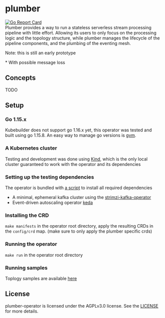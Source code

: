 # plumber
[![Go Report Card](https://goreportcard.com/badge/github.com/VerstraeteBert/plumber)](https://goreportcard.com/report/github.com/VerstraeteBert/plumber)  
Plumber provides a way to run a stateless serverless stream processing pipeline with little effort.
Allowing its users to only focus on the processing logic and the topology structure,
while plumber manages the lifecycle of the pipeline components, and the plumbing of the eventing mesh.

Note: this is still an early prototype

\* With possible message loss

## Concepts
TODO

## Setup

### Go 1.15.x
Kubebuilder does not support go 1.16.x yet, this operator was tested and built using go 1.15.8.
An easy way to manage go versions is [gvm](https://github.com/moovweb/gvm).

### A Kubernetes cluster
Testing and development was done using [Kind](https://kind.sigs.k8s.io/), which is the only local cluster guaranteed to work with the operator and its dependencies

### Setting up the testing dependencies
The operator is bundled with [a script](./plumber-operator/hack/cluster-setup/setup-testing-env.sh) to install all required dependencies
* A minimal, ephemeral kafka cluster using the [strimzi-kafka-operator](https://github.com/strimzi/strimzi-kafka-operator)
* Event-driven autoscaling operator [keda](https://keda.sh/)

### Installing the CRD
`make manifests` in the operator root directory, apply the resulting CRDs in the `config/crd` map. (make sure to only apply the plumber specific crds)

### Running the operator
`make run` in the operator root directory

### Running samples
Toplogy samples are available [here](./plumber-operator/config/samples)

## License
plumber-operator is licensed under the AGPLv3.0 license. See the [LICENSE](LICENSE) for more details. 
